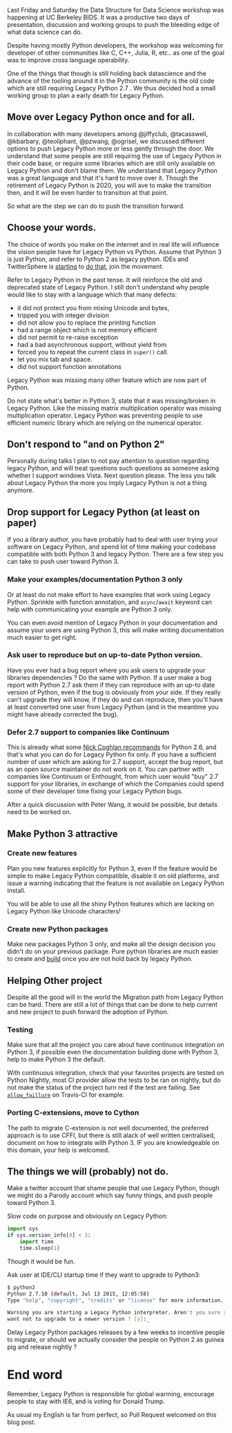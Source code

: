 <!--
.. title: Planning an early death for Python 2
.. slug: planning-an-early-death-for-python-2
.. date: 2015-09-24 10:00:00 UTC
.. tags: python, draft
.. category:
.. link:
.. description:
.. type: text
-->

Last Friday and Saturday the Data Structure for Data Science workshop was
happening at UC Berkeley BIDS. It was a productive two days of presentation,
discussion and working groups to push the bleeding edge of what data science
can do.

Despite having mostly Python developers, the workshop was welcoming for
developer of other communities like C, C++, Julia, R, etc.. as one of the goal
was to improve cross language operability.

One of the things that though is still holding back datascience and the advance
of the tooling around it in the Python community is the old code which are
still requiring Legacy Python 2.7 . We thus decided hod a small working group
to plan a early death for Legacy Python.

## Move over Legacy Python once and for all.

In collaboration with many developers among @jiffyclub, @tacasswell, @kbarbary,
@teoliphant, @pzwang, @ogrisel, we discussed different options to push Legacy
Python more or less gently through the door. We understand
that some people are still requiring the use of Legacy Python in their code
base, or require some libraries which are still only available on Legacy Python
and don't blame them.  We understand that Legacy Python was a great language
and that it's hard to move over it.  Though the retirement of Legacy Python is
2020, you will ave to make the transition then, and it will be even harder to
transition at that point.

So what are the step we can do to push the transition forward.

## Choose your words.

The choice of words you make on the internet and in real life will influence
the vision people have for Legacy Python vs Python. Assume that Python 3 is
just Python, and refer to Python 2 as legacy python.  IDEs and TwitterSphere is
[starting](https://twitter.com/astrofrog/status/646976176657932288) to [do
that](https://twitter.com/almarklein/status/645542438937980929), join the
movement.

Refer to Legacy Python in the past tense. It will reinforce the old and
deprecated state of Legacy Python. I still don't understand why people would
like to stay with a language which that many defects:

  - it did not protect you from mixing Unicode and bytes,
  - tripped you with integer division
  - did not allow you to replace the printing function
  - had a range object which is not memory efficient
  - did not permit to re-raise exception
  - had a bad asynchronous support, without yield from
  - forced you to repeat the current class in `super()` call.
  - let you mix tab and space.
  - did not support function annotations

Legacy Python was missing many other feature which are now part of Python.

Do not state what's better in Python 3, state that it was missing/broken in
Legacy Python.  Like the missing matrix multiplication operator was missing
multiplication operator. Legacy Python was preventing people to use efficient
numeric library which are relying on the numerical operator.

## Don't respond to "and on Python 2"

Personally during talks I plan to not pay attention to question regarding
legacy Python, and will treat questions such questions as someone asking whether
I support windows Vista. Next question please. The less you talk about Legacy Python
the more you imply Legacy Python  is not a thing anymore.


## Drop support for Legacy Python (at least on paper)

If you a library author, you have probably had to deal with user trying your
software on Legacy Python, and spend lot of time making your codebase
compatible with both Python 3 and legacy Python.  There are a few step you can
take to push user toward Python 3.

### Make your examples/documentation Python 3 only

Or at least do not make effort to have examples that work using Legacy Python.
Sprinkle with function annotation, and `async`/`await` keyword can help with
communicating your example are Python 3 only.

You can even avoid mention of Legacy Python in your documentation and assume
your users are using Python 3, this will make writing documentation much easier
to get right.


### Ask user to reproduce but on up-to-date Python version.

Have you ever had a bug report where you ask users to upgrade your libraries
dependencies ? Do the same with Python. If a user make a bug report with Python
2.7 ask them if they can reproduce with an up-to date version of Python, even
if the bug is obviously from your side.  If they really can't upgrade they will
know, if they do and can reproduce, then you'll have at least converted one
user from Legacy Python (and in the meantime you might have already corrected the bug).


### Defer 2.7 support to companies like Continuum

This is already what some [Nick Coghlan
recommands](http://www.curiousefficiency.org/posts/2015/04/stop-supporting-python26.html)
for Python 2.6, and that's what you can do for Legacy Python fix only. If you
have a sufficient number of user which are asking for 2.7 support, accept the
bug report, but as an open source maintainer do not work on it. You can partner
with companies like Continuum or Enthought, from which user would "buy" 2.7 support
for your libraries, in exchange of which the Companies could spend some of their
developer time fixing your Legacy Python bugs.

After a quick discussion with Peter Wang, it would be possible, but details
need to be worked on.


## Make Python 3 attractive

### Create new features

Plan you new features explicitly for Python 3, even if the feature would be
simple to make Legacy Python compatible, disable it on old platforms, and issue
a warning indicating that the feature is not available on Legacy Python
install.

You will be able to use all the shiny Python features which are lacking on Legacy Python
like Unicode characters!

### Create new Python packages

Make new packages Python 3 only, and make all the design decision you didn't do
on your previous package. Pure python libraries are much easier to create and
[build](http://flit.readthedocs.org/en/latest/)  once you are not hold back by
legacy Python.


## Helping Other project

Despite all the good will in the world the Migration path from Legacy Python
can be hard.  There are still a lot of things that can be done to help current
and new project to push forward the adoption of Python.

### Testing

Make sure that all the project you care about have continuous integration on
Python 3, if possible even the documentation building done with Python 3, help
to make Python 3 the default.

With continuous integration, check that your favorites projects are tested on
Python Nightly, most CI provider allow the tests to be ran on nightly, but do
not make the status of the project turn red if the test are failing. See
[`allow_faillure`](http://docs.travis-ci.com/user/customizing-the-build/#Rows-that-are-Allowed-to-Fail)
on Travis-CI for example.

### Porting C-extensions, move to Cython

The path to migrate C-extension is not well documented, the preferred approach
is to use CFFI, but there is still alack of well written centralised, document
on how to integrate with Python 3. IF you are knowledgeable on this domain, your help is welcomed.



## The things we will (probably) not do.

Make a twitter account that shame people that use Legacy Python, though we
might do a Parody account which say funny things, and push people toward Python 3.

Slow code on purpose and obviously on Legacy Python:

```python
import sys
if sys.version_info[0] < 3:
    import time
    time.sleep(1)
```

Though it would be fun.

Ask user at IDE/CLI startup time if they want to upgrade to Python3:

```bash
$ python2
Python 2.7.10 (default, Jul 13 2015, 12:05:58)
Type "help", "copyright", "credits" or "license" for more information.

Warning you are starting a Legacy Python interpreter. Aren't you sure you don't
want not to upgrade to a newer version ? [y]:_

```

Delay Legacy Python packages releases by a few weeks to incentive people to
migrate, or should we actually consider the people on Python 2 as guinea pig
and release nightly ?


# End word

Remember, Legacy Python is responsible for global warming, encourage people to
stay with IE6, and is voting for Donald Trump.


As usual my English is far from perfect, so Pull Request welcomed on this blog
post.



